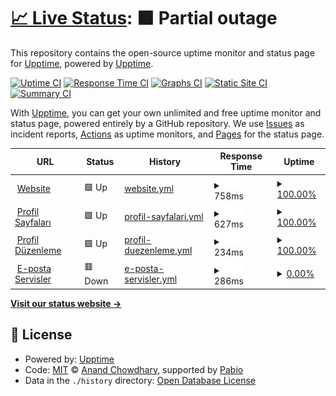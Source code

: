 # [📈 Live Status](https://demo.upptime.js.org): <!--live status--> **🟧 Partial outage**

This repository contains the open-source uptime monitor and status page for [Upptime](https://upptime.js.org), powered by [Upptime](https://github.com/upptime/upptime).

[![Uptime CI](https://github.com/upptime/upptime/workflows/Uptime%20CI/badge.svg)](https://github.com/upptime/upptime/actions?query=workflow%3A%22Uptime+CI%22)
[![Response Time CI](https://github.com/upptime/upptime/workflows/Response%20Time%20CI/badge.svg)](https://github.com/upptime/upptime/actions?query=workflow%3A%22Response+Time+CI%22)
[![Graphs CI](https://github.com/upptime/upptime/workflows/Graphs%20CI/badge.svg)](https://github.com/upptime/upptime/actions?query=workflow%3A%22Graphs+CI%22)
[![Static Site CI](https://github.com/upptime/upptime/workflows/Static%20Site%20CI/badge.svg)](https://github.com/upptime/upptime/actions?query=workflow%3A%22Static+Site+CI%22)
[![Summary CI](https://github.com/upptime/upptime/workflows/Summary%20CI/badge.svg)](https://github.com/upptime/upptime/actions?query=workflow%3A%22Summary+CI%22)

With [Upptime](https://upptime.js.org), you can get your own unlimited and free uptime monitor and status page, powered entirely by a GitHub repository. We use [Issues](https://github.com/upptime/upptime/issues) as incident reports, [Actions](https://github.com/upptime/upptime/actions) as uptime monitors, and [Pages](https://demo.upptime.js.org) for the status page.

<!--start: status pages-->
<!-- This summary is generated by Upptime (https://github.com/upptime/upptime) -->
<!-- Do not edit this manually, your changes will be overwritten -->
<!-- prettier-ignore -->
| URL | Status | History | Response Time | Uptime |
| --- | ------ | ------- | ------------- | ------ |
| <img alt="" src="https://icons.duckduckgo.com/ip3/evcil.im.ico" height="13"> [Website](https://evcil.im/) | 🟩 Up | [website.yml](https://github.com/seyitacar/evcilimstatus/commits/HEAD/history/website.yml) | <details><summary><img alt="Response time graph" src="./graphs/website/response-time-week.png" height="20"> 758ms</summary><br><a href="https://demo.upptime.js.org/history/website"><img alt="Response time 758" src="https://img.shields.io/endpoint?url=https%3A%2F%2Fraw.githubusercontent.com%2Fseyitacar%2Fevcilimstatus%2FHEAD%2Fapi%2Fwebsite%2Fresponse-time.json"></a><br><a href="https://demo.upptime.js.org/history/website"><img alt="24-hour response time 758" src="https://img.shields.io/endpoint?url=https%3A%2F%2Fraw.githubusercontent.com%2Fseyitacar%2Fevcilimstatus%2FHEAD%2Fapi%2Fwebsite%2Fresponse-time-day.json"></a><br><a href="https://demo.upptime.js.org/history/website"><img alt="7-day response time 758" src="https://img.shields.io/endpoint?url=https%3A%2F%2Fraw.githubusercontent.com%2Fseyitacar%2Fevcilimstatus%2FHEAD%2Fapi%2Fwebsite%2Fresponse-time-week.json"></a><br><a href="https://demo.upptime.js.org/history/website"><img alt="30-day response time 758" src="https://img.shields.io/endpoint?url=https%3A%2F%2Fraw.githubusercontent.com%2Fseyitacar%2Fevcilimstatus%2FHEAD%2Fapi%2Fwebsite%2Fresponse-time-month.json"></a><br><a href="https://demo.upptime.js.org/history/website"><img alt="1-year response time 758" src="https://img.shields.io/endpoint?url=https%3A%2F%2Fraw.githubusercontent.com%2Fseyitacar%2Fevcilimstatus%2FHEAD%2Fapi%2Fwebsite%2Fresponse-time-year.json"></a></details> | <details><summary><a href="https://demo.upptime.js.org/history/website">100.00%</a></summary><a href="https://demo.upptime.js.org/history/website"><img alt="All-time uptime 100.00%" src="https://img.shields.io/endpoint?url=https%3A%2F%2Fraw.githubusercontent.com%2Fseyitacar%2Fevcilimstatus%2FHEAD%2Fapi%2Fwebsite%2Fuptime.json"></a><br><a href="https://demo.upptime.js.org/history/website"><img alt="24-hour uptime 100.00%" src="https://img.shields.io/endpoint?url=https%3A%2F%2Fraw.githubusercontent.com%2Fseyitacar%2Fevcilimstatus%2FHEAD%2Fapi%2Fwebsite%2Fuptime-day.json"></a><br><a href="https://demo.upptime.js.org/history/website"><img alt="7-day uptime 100.00%" src="https://img.shields.io/endpoint?url=https%3A%2F%2Fraw.githubusercontent.com%2Fseyitacar%2Fevcilimstatus%2FHEAD%2Fapi%2Fwebsite%2Fuptime-week.json"></a><br><a href="https://demo.upptime.js.org/history/website"><img alt="30-day uptime 100.00%" src="https://img.shields.io/endpoint?url=https%3A%2F%2Fraw.githubusercontent.com%2Fseyitacar%2Fevcilimstatus%2FHEAD%2Fapi%2Fwebsite%2Fuptime-month.json"></a><br><a href="https://demo.upptime.js.org/history/website"><img alt="1-year uptime 100.00%" src="https://img.shields.io/endpoint?url=https%3A%2F%2Fraw.githubusercontent.com%2Fseyitacar%2Fevcilimstatus%2FHEAD%2Fapi%2Fwebsite%2Fuptime-year.json"></a></details>
| <img alt="" src="https://icons.duckduckgo.com/ip3/ben.evcil.im.ico" height="13"> [Profil Sayfaları](https://ben.evcil.im/varsayilan/) | 🟩 Up | [profil-sayfalari.yml](https://github.com/seyitacar/evcilimstatus/commits/HEAD/history/profil-sayfalari.yml) | <details><summary><img alt="Response time graph" src="./graphs/profil-sayfalari/response-time-week.png" height="20"> 627ms</summary><br><a href="https://demo.upptime.js.org/history/profil-sayfalari"><img alt="Response time 627" src="https://img.shields.io/endpoint?url=https%3A%2F%2Fraw.githubusercontent.com%2Fseyitacar%2Fevcilimstatus%2FHEAD%2Fapi%2Fprofil-sayfalari%2Fresponse-time.json"></a><br><a href="https://demo.upptime.js.org/history/profil-sayfalari"><img alt="24-hour response time 627" src="https://img.shields.io/endpoint?url=https%3A%2F%2Fraw.githubusercontent.com%2Fseyitacar%2Fevcilimstatus%2FHEAD%2Fapi%2Fprofil-sayfalari%2Fresponse-time-day.json"></a><br><a href="https://demo.upptime.js.org/history/profil-sayfalari"><img alt="7-day response time 627" src="https://img.shields.io/endpoint?url=https%3A%2F%2Fraw.githubusercontent.com%2Fseyitacar%2Fevcilimstatus%2FHEAD%2Fapi%2Fprofil-sayfalari%2Fresponse-time-week.json"></a><br><a href="https://demo.upptime.js.org/history/profil-sayfalari"><img alt="30-day response time 627" src="https://img.shields.io/endpoint?url=https%3A%2F%2Fraw.githubusercontent.com%2Fseyitacar%2Fevcilimstatus%2FHEAD%2Fapi%2Fprofil-sayfalari%2Fresponse-time-month.json"></a><br><a href="https://demo.upptime.js.org/history/profil-sayfalari"><img alt="1-year response time 627" src="https://img.shields.io/endpoint?url=https%3A%2F%2Fraw.githubusercontent.com%2Fseyitacar%2Fevcilimstatus%2FHEAD%2Fapi%2Fprofil-sayfalari%2Fresponse-time-year.json"></a></details> | <details><summary><a href="https://demo.upptime.js.org/history/profil-sayfalari">100.00%</a></summary><a href="https://demo.upptime.js.org/history/profil-sayfalari"><img alt="All-time uptime 100.00%" src="https://img.shields.io/endpoint?url=https%3A%2F%2Fraw.githubusercontent.com%2Fseyitacar%2Fevcilimstatus%2FHEAD%2Fapi%2Fprofil-sayfalari%2Fuptime.json"></a><br><a href="https://demo.upptime.js.org/history/profil-sayfalari"><img alt="24-hour uptime 100.00%" src="https://img.shields.io/endpoint?url=https%3A%2F%2Fraw.githubusercontent.com%2Fseyitacar%2Fevcilimstatus%2FHEAD%2Fapi%2Fprofil-sayfalari%2Fuptime-day.json"></a><br><a href="https://demo.upptime.js.org/history/profil-sayfalari"><img alt="7-day uptime 100.00%" src="https://img.shields.io/endpoint?url=https%3A%2F%2Fraw.githubusercontent.com%2Fseyitacar%2Fevcilimstatus%2FHEAD%2Fapi%2Fprofil-sayfalari%2Fuptime-week.json"></a><br><a href="https://demo.upptime.js.org/history/profil-sayfalari"><img alt="30-day uptime 100.00%" src="https://img.shields.io/endpoint?url=https%3A%2F%2Fraw.githubusercontent.com%2Fseyitacar%2Fevcilimstatus%2FHEAD%2Fapi%2Fprofil-sayfalari%2Fuptime-month.json"></a><br><a href="https://demo.upptime.js.org/history/profil-sayfalari"><img alt="1-year uptime 100.00%" src="https://img.shields.io/endpoint?url=https%3A%2F%2Fraw.githubusercontent.com%2Fseyitacar%2Fevcilimstatus%2FHEAD%2Fapi%2Fprofil-sayfalari%2Fuptime-year.json"></a></details>
| <img alt="" src="https://icons.duckduckgo.com/ip3/ben.evcil.im.ico" height="13"> [Profil Düzenleme](https://ben.evcil.im/login) | 🟩 Up | [profil-duezenleme.yml](https://github.com/seyitacar/evcilimstatus/commits/HEAD/history/profil-duezenleme.yml) | <details><summary><img alt="Response time graph" src="./graphs/profil-duezenleme/response-time-week.png" height="20"> 234ms</summary><br><a href="https://demo.upptime.js.org/history/profil-duezenleme"><img alt="Response time 234" src="https://img.shields.io/endpoint?url=https%3A%2F%2Fraw.githubusercontent.com%2Fseyitacar%2Fevcilimstatus%2FHEAD%2Fapi%2Fprofil-duezenleme%2Fresponse-time.json"></a><br><a href="https://demo.upptime.js.org/history/profil-duezenleme"><img alt="24-hour response time 234" src="https://img.shields.io/endpoint?url=https%3A%2F%2Fraw.githubusercontent.com%2Fseyitacar%2Fevcilimstatus%2FHEAD%2Fapi%2Fprofil-duezenleme%2Fresponse-time-day.json"></a><br><a href="https://demo.upptime.js.org/history/profil-duezenleme"><img alt="7-day response time 234" src="https://img.shields.io/endpoint?url=https%3A%2F%2Fraw.githubusercontent.com%2Fseyitacar%2Fevcilimstatus%2FHEAD%2Fapi%2Fprofil-duezenleme%2Fresponse-time-week.json"></a><br><a href="https://demo.upptime.js.org/history/profil-duezenleme"><img alt="30-day response time 234" src="https://img.shields.io/endpoint?url=https%3A%2F%2Fraw.githubusercontent.com%2Fseyitacar%2Fevcilimstatus%2FHEAD%2Fapi%2Fprofil-duezenleme%2Fresponse-time-month.json"></a><br><a href="https://demo.upptime.js.org/history/profil-duezenleme"><img alt="1-year response time 234" src="https://img.shields.io/endpoint?url=https%3A%2F%2Fraw.githubusercontent.com%2Fseyitacar%2Fevcilimstatus%2FHEAD%2Fapi%2Fprofil-duezenleme%2Fresponse-time-year.json"></a></details> | <details><summary><a href="https://demo.upptime.js.org/history/profil-duezenleme">100.00%</a></summary><a href="https://demo.upptime.js.org/history/profil-duezenleme"><img alt="All-time uptime 100.00%" src="https://img.shields.io/endpoint?url=https%3A%2F%2Fraw.githubusercontent.com%2Fseyitacar%2Fevcilimstatus%2FHEAD%2Fapi%2Fprofil-duezenleme%2Fuptime.json"></a><br><a href="https://demo.upptime.js.org/history/profil-duezenleme"><img alt="24-hour uptime 100.00%" src="https://img.shields.io/endpoint?url=https%3A%2F%2Fraw.githubusercontent.com%2Fseyitacar%2Fevcilimstatus%2FHEAD%2Fapi%2Fprofil-duezenleme%2Fuptime-day.json"></a><br><a href="https://demo.upptime.js.org/history/profil-duezenleme"><img alt="7-day uptime 100.00%" src="https://img.shields.io/endpoint?url=https%3A%2F%2Fraw.githubusercontent.com%2Fseyitacar%2Fevcilimstatus%2FHEAD%2Fapi%2Fprofil-duezenleme%2Fuptime-week.json"></a><br><a href="https://demo.upptime.js.org/history/profil-duezenleme"><img alt="30-day uptime 100.00%" src="https://img.shields.io/endpoint?url=https%3A%2F%2Fraw.githubusercontent.com%2Fseyitacar%2Fevcilimstatus%2FHEAD%2Fapi%2Fprofil-duezenleme%2Fuptime-month.json"></a><br><a href="https://demo.upptime.js.org/history/profil-duezenleme"><img alt="1-year uptime 100.00%" src="https://img.shields.io/endpoint?url=https%3A%2F%2Fraw.githubusercontent.com%2Fseyitacar%2Fevcilimstatus%2FHEAD%2Fapi%2Fprofil-duezenleme%2Fuptime-year.json"></a></details>
| <img alt="" src="https://icons.duckduckgo.com/ip3/null.ico" height="13"> [E-posta Servisler](witcher.mxrouting.net) | 🟥 Down | [e-posta-servisler.yml](https://github.com/seyitacar/evcilimstatus/commits/HEAD/history/e-posta-servisler.yml) | <details><summary><img alt="Response time graph" src="./graphs/e-posta-servisler/response-time-week.png" height="20"> 286ms</summary><br><a href="https://demo.upptime.js.org/history/e-posta-servisler"><img alt="Response time 286" src="https://img.shields.io/endpoint?url=https%3A%2F%2Fraw.githubusercontent.com%2Fseyitacar%2Fevcilimstatus%2FHEAD%2Fapi%2Fe-posta-servisler%2Fresponse-time.json"></a><br><a href="https://demo.upptime.js.org/history/e-posta-servisler"><img alt="24-hour response time 286" src="https://img.shields.io/endpoint?url=https%3A%2F%2Fraw.githubusercontent.com%2Fseyitacar%2Fevcilimstatus%2FHEAD%2Fapi%2Fe-posta-servisler%2Fresponse-time-day.json"></a><br><a href="https://demo.upptime.js.org/history/e-posta-servisler"><img alt="7-day response time 286" src="https://img.shields.io/endpoint?url=https%3A%2F%2Fraw.githubusercontent.com%2Fseyitacar%2Fevcilimstatus%2FHEAD%2Fapi%2Fe-posta-servisler%2Fresponse-time-week.json"></a><br><a href="https://demo.upptime.js.org/history/e-posta-servisler"><img alt="30-day response time 286" src="https://img.shields.io/endpoint?url=https%3A%2F%2Fraw.githubusercontent.com%2Fseyitacar%2Fevcilimstatus%2FHEAD%2Fapi%2Fe-posta-servisler%2Fresponse-time-month.json"></a><br><a href="https://demo.upptime.js.org/history/e-posta-servisler"><img alt="1-year response time 286" src="https://img.shields.io/endpoint?url=https%3A%2F%2Fraw.githubusercontent.com%2Fseyitacar%2Fevcilimstatus%2FHEAD%2Fapi%2Fe-posta-servisler%2Fresponse-time-year.json"></a></details> | <details><summary><a href="https://demo.upptime.js.org/history/e-posta-servisler">0.00%</a></summary><a href="https://demo.upptime.js.org/history/e-posta-servisler"><img alt="All-time uptime 0.00%" src="https://img.shields.io/endpoint?url=https%3A%2F%2Fraw.githubusercontent.com%2Fseyitacar%2Fevcilimstatus%2FHEAD%2Fapi%2Fe-posta-servisler%2Fuptime.json"></a><br><a href="https://demo.upptime.js.org/history/e-posta-servisler"><img alt="24-hour uptime 0.00%" src="https://img.shields.io/endpoint?url=https%3A%2F%2Fraw.githubusercontent.com%2Fseyitacar%2Fevcilimstatus%2FHEAD%2Fapi%2Fe-posta-servisler%2Fuptime-day.json"></a><br><a href="https://demo.upptime.js.org/history/e-posta-servisler"><img alt="7-day uptime 0.00%" src="https://img.shields.io/endpoint?url=https%3A%2F%2Fraw.githubusercontent.com%2Fseyitacar%2Fevcilimstatus%2FHEAD%2Fapi%2Fe-posta-servisler%2Fuptime-week.json"></a><br><a href="https://demo.upptime.js.org/history/e-posta-servisler"><img alt="30-day uptime 0.00%" src="https://img.shields.io/endpoint?url=https%3A%2F%2Fraw.githubusercontent.com%2Fseyitacar%2Fevcilimstatus%2FHEAD%2Fapi%2Fe-posta-servisler%2Fuptime-month.json"></a><br><a href="https://demo.upptime.js.org/history/e-posta-servisler"><img alt="1-year uptime 0.00%" src="https://img.shields.io/endpoint?url=https%3A%2F%2Fraw.githubusercontent.com%2Fseyitacar%2Fevcilimstatus%2FHEAD%2Fapi%2Fe-posta-servisler%2Fuptime-year.json"></a></details>

<!--end: status pages-->

[**Visit our status website →**](https://demo.upptime.js.org)

## 📄 License

- Powered by: [Upptime](https://github.com/upptime/upptime)
- Code: [MIT](./LICENSE) © [Anand Chowdhary](https://anandchowdhary.com), supported by [Pabio](https://pabio.com)
- Data in the `./history` directory: [Open Database License](https://opendatacommons.org/licenses/odbl/1-0/)
